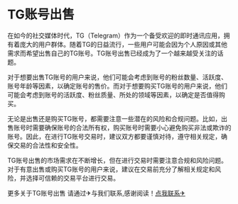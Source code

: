 # TG账号出售

在如今的社交媒体时代，TG（Telegram）作为一个备受欢迎的即时通讯应用，拥有着庞大的用户群体。随着TG的日益流行，一些用户可能会因为个人原因或其他需求而希望出售自己的TG账号。TG账号出售已经成为了一个越来越受关注的话题。

对于想要出售TG账号的用户来说，他们可能会考虑到账号的粉丝数量、活跃度、账号年龄等因素，以确定账号的售价。而对于想要购买TG账号的用户来说，他们可能会考虑到账号的活跃度、粉丝质量、所处的领域等因素，以确定是否值得购买。

无论是出售还是购买TG账号，都需要注意一些潜在的风险和合规问题。比如，出售账号时需要确保账号的合法所有权，购买账号时需要小心避免购买非法或欺诈的账号。因此，在进行TG账号交易时，建议双方都要谨慎对待，遵守相关规定，确保交易的合法性和安全性。

TG账号出售的市场需求在不断增长，但在进行交易时需要注意合规和风险问题。对于有意出售或购买TG账号的用户来说，建议在交易前充分了解相关规定和风险，并选择可信赖的交易平台进行交易。

更多关于TG账号出售 请通过✈与我们联系,感谢阅读！[点我联系✈](https://data.G208.com)